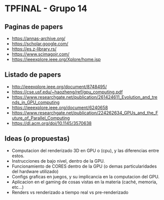 # TPFINAL - Grupo 14

## Paginas de papers
* https://annas-archive.org/
* https://scholar.google.com/
* https://es.z-library.rs/
* https://www.scimagojr.com/
* https://ieeexplore.ieee.org/Xplore/home.jsp

## Listado de papers
* http://ieeexplore.ieee.org/document/8748495/
* https://cse.usf.edu/~haozheng/ref/gpu_computing.pdf
* https://www.researchgate.net/publication/261424611_Evolution_and_trends_in_GPU_computing
* https://ieeexplore.ieee.org/document/6240658
* https://www.researchgate.net/publication/224262634_GPUs_and_the_Future_of_Parallel_Computing
* https://dl.acm.org/doi/10.1145/3570638

## Ideas (o propuestas)
* Computacion del renderizado 3D en GPU o (cpu), y las diferencias entre estos.
* Instrucciones de bajo nivel, dentro de la GPU.
* Funcionamiento de CORES dentro de la GPU (o demas particularidades del hardware utilizado)
* Configs graficas en juegos, y su implicancia en la computacion del GPU.
* Aplicacion en el gaming de cosas vistas en la materia (caché, memoria, etc...)
* Renders vs renderizado a tiempo real vs pre-renderizado 
  
